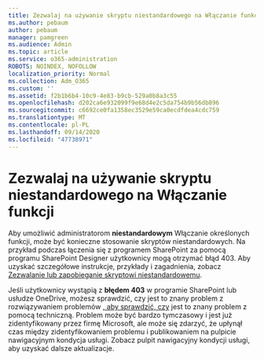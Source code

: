 ```yaml
---
title: Zezwalaj na używanie skryptu niestandardowego na Włączanie funkcji
ms.author: pebaum
author: pebaum
manager: pamgreen
ms.audience: Admin
ms.topic: article
ms.service: o365-administration
ROBOTS: NOINDEX, NOFOLLOW
localization_priority: Normal
ms.collection: Adm_O365
ms.custom: ''
ms.assetid: f2b1b6b4-10c9-4e83-b9cb-529a0b8a3c55
ms.openlocfilehash: d202ca6e932099f9e68d4e2c5da754b9b56db896
ms.sourcegitcommit: c6692ce0fa1358ec3529e59ca0ecdfdea4cdc759
ms.translationtype: MT
ms.contentlocale: pl-PL
ms.lasthandoff: 09/14/2020
ms.locfileid: "47738971"
---
```

# <a name="allow-custom-script-to-enable-features"></a>Zezwalaj na używanie skryptu niestandardowego na Włączanie funkcji

Aby umożliwić administratorom **niestandardowym** Włączanie określonych funkcji, może być konieczne stosowanie skryptów niestandardowych. Na przykład podczas łączenia się z programem SharePoint za pomocą programu SharePoint Designer użytkownicy mogą otrzymać błąd 403. Aby uzyskać szczegółowe instrukcje, przykłady i zagadnienia, zobacz [Zezwalanie lub zapobieganie skryptowi niestandardowemu](https://docs.microsoft.com/sharepoint/allow-or-prevent-custom-script).

Jeśli użytkownicy wystąpią z **błędem 403** w programie SharePoint lub usłudze OneDrive, możesz sprawdzić, czy jest to znany problem z rozwiązywaniem problemów [, aby sprawdzić, czy](https://admin.microsoft.com/AdminPortal/Home#/servicehealth) jest to znany problem z pomocą techniczną. Problem może być bardzo tymczasowy i jest już zidentyfikowany przez firmę Microsoft, ale może się zdarzyć, że upłynął czas między zidentyfikowaniem problemu i publikowaniem na pulpicie nawigacyjnym kondycja usługi. Zobacz pulpit nawigacyjny kondycji usługi, aby uzyskać dalsze aktualizacje.

